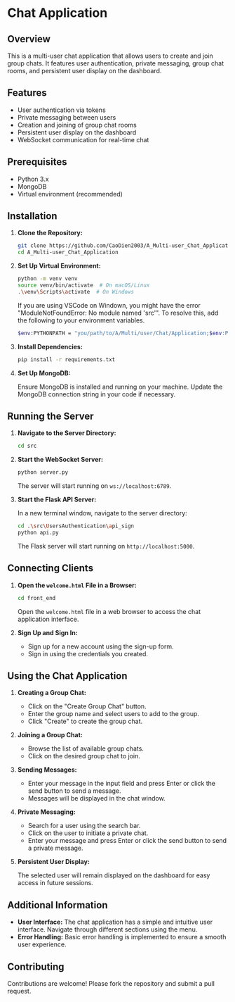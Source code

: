 # Chat Application

## Overview

This is a multi-user chat application that allows users to create and join group chats. It features user authentication, private messaging, group chat rooms, and persistent user display on the dashboard.

## Features

- User authentication via tokens
- Private messaging between users
- Creation and joining of group chat rooms
- Persistent user display on the dashboard
- WebSocket communication for real-time chat

## Prerequisites

- Python 3.x
- MongoDB
- Virtual environment (recommended)

## Installation

1. **Clone the Repository:**

    ```bash
    git clone https://github.com/CaoDien2003/A_Multi-user_Chat_Application.git
    cd A_Multi-user_Chat_Application
    ```

2. **Set Up Virtual Environment:**

    ```bash
    python -m venv venv
    source venv/bin/activate  # On macOS/Linux
    .\venv\Scripts\activate  # On Windows
    ```

    If you are using VSCode on Windown, you might have the error "ModuleNotFoundError: No module named 'src'". To resolve this, add the following to your environment variables.

    ```bash
    $env:PYTHONPATH = "you/path/to/A/Multi/user/Chat/Application;$env:PYTHONPATH"
    ```

3. **Install Dependencies:**

    ```bash
    pip install -r requirements.txt
    ```

4. **Set Up MongoDB:**

    Ensure MongoDB is installed and running on your machine. Update the MongoDB connection string in your code if necessary.

## Running the Server

1. **Navigate to the Server Directory:**

    ```bash
    cd src
    ```

2. **Start the WebSocket Server:**

    ```bash
    python server.py
    ```

    The server will start running on `ws://localhost:6789`.

3. **Start the Flask API Server:**

    In a new terminal window, navigate to the server directory:

    ```bash
    cd .\src\UsersAuthentication\api_sign  
    python api.py
    ```

    The Flask server will start running on `http://localhost:5000`.

## Connecting Clients

1. **Open the `welcome.html` File in a Browser:**

    ```bash
    cd front_end
    ```

    Open the `welcome.html` file in a web browser to access the chat application interface.

2. **Sign Up and Sign In:**

    - Sign up for a new account using the sign-up form.
    - Sign in using the credentials you created.

## Using the Chat Application

1. **Creating a Group Chat:**

    - Click on the "Create Group Chat" button.
    - Enter the group name and select users to add to the group.
    - Click "Create" to create the group chat.

2. **Joining a Group Chat:**

    - Browse the list of available group chats.
    - Click on the desired group chat to join.

3. **Sending Messages:**

    - Enter your message in the input field and press Enter or click the send button to send a message.
    - Messages will be displayed in the chat window.

4. **Private Messaging:**

    - Search for a user using the search bar.
    - Click on the user to initiate a private chat.
    - Enter your message and press Enter or click the send button to send a private message.

5. **Persistent User Display:**

    The selected user will remain displayed on the dashboard for easy access in future sessions.

## Additional Information

- **User Interface:** The chat application has a simple and intuitive user interface. Navigate through different sections using the menu.
- **Error Handling:** Basic error handling is implemented to ensure a smooth user experience.

## Contributing

Contributions are welcome! Please fork the repository and submit a pull request.
